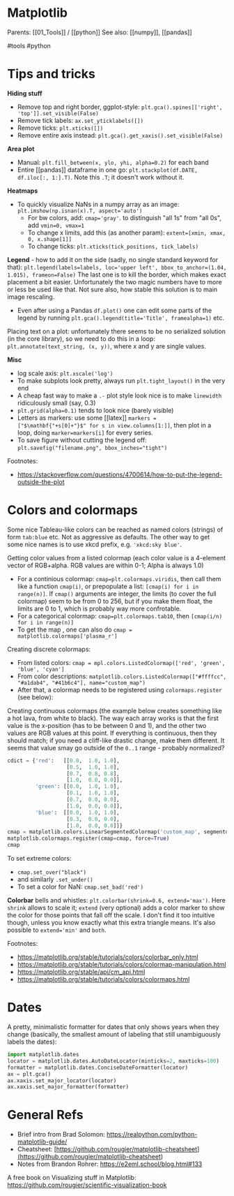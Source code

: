 # Matplotlib

Parents: [[01_Tools]] / [[python]]
See also: [[numpy]], [[pandas]]

#tools #python


# Tips and tricks

**Hiding stuff**
* Remove top and right border, ggplot-style: `plt.gca().spines[['right', 'top']].set_visible(False)`
* Remove tick labels: `ax.set_yticklabels([])`
* Remove ticks: `plt.xticks([])`
* Remove entire axis instead: `plt.gca().get_xaxis().set_visible(False)`

**Area plot** 
  * Manual: `plt.fill_between(x, ylo, yhi, alpha=0.2)` for each band
  * Entire [[pandas]] dataframe in one go: `plt.stackplot(df.DATE, df.iloc[:, 1:].T)`. Note this `.T`; it doesn't work without it.

**Heatmaps**
* To quickly visualize NaNs in a numpy array as an image: `plt.imshow(np.isnan(x).T, aspect='auto')`
  * For bw colors, add: `cmap='gray'`. to distinguish "all 1s" from "all 0s", add `vmin=0, vmax=1`
  * To change x limits, add this (as another param): `extent=[xmin, xmax, 0, x.shape[1]]`
  * To change ticks: `plt.xticks(tick_positions, tick_labels)`

**Legend** - how to add it on the side (sadly, no single standard keyword for that):
`plt.legend(labels=labels, loc='upper left', bbox_to_anchor=(1.04, 1.015), frameon=False)`
The last one is to kill the border, which makes exact placement a bit easier. Unfortunately the two magic numbers have to more or less be used like that. Not sure also, how stable this solution is to main image rescaling.
* Even after using a Pandas `df.plot()` one can edit some parts of the legend by running `plt.gca().legend(title='Title', framealpha=1)` etc.

Placing text on a plot: unfortunately there seems to be no serialized solution (in the core library), so we need to do this in a loop: `plt.annotate(text_string, (x, y))`, where x and y are single values.

**Misc**
* log scale axis: `plt.xscale('log')`
* To make subplots look pretty, always run `plt.tight_layout()` in the very end
* A cheap fast way to make a `.-` plot style look nice is to make `linewidth` ridiculously small (say, 0.3)
* `plt.grid(alpha=0.1)` tends to look nice (barely visible)
* Letters as markers: use some [[latex]] `markers = ["$\mathbf{"+s[0]+"}$" for s in view.columns[1:]]`, then plot in a loop, doing `marker=markers[i]` for every series.
* To save figure without cutting the legend off: `plt.savefig("filename.png", bbox_inches="tight")`

Footnotes:
* https://stackoverflow.com/questions/4700614/how-to-put-the-legend-outside-the-plot

# Colors and colormaps

Some nice Tableau-like colors can be reached as named colors (strings) of form `tab:blue` etc. Not as aggressive as defaults. The other way to get some nice names is to use xkcd prefix, e.g. `'xkcd:sky blue'`.

Getting color values from a listed colormap (each color value is a 4-element vector of RGB+alpha. RGB values are within 0-1; Alpha is always 1.0)
* For a continious colormap: `cmap=plt.colormaps.viridis`, then call them like a function `cmap(i)`, or prepopulate a list: `[cmap(i) for i in range(n)]`. If `cmap()` arguments are integer, the limits (to cover the full colormap) seem to be from 0 to 256, but if you make them float, the limits are 0 to 1, which is probably way more confrotable.
* For a categorical colormap:  `cmap=plt.colormaps.tab10`, then `[cmap(i/n) for i in range(n)]`
* To get the map , one can also do `cmap = matplotlib.colormaps['plasma_r']`

Creating discrete colormaps:
* From listed colors:  `cmap = mpl.colors.ListedColormap(['red', 'green', 'blue', 'cyan']`
* From color descriptions: `matplotlib.colors.ListedColormap(["#ffffcc", "#a1dab4", "#41b6c4"], name="custom_map")`
* After that, a colormap needs to be registered using `colormaps.register` (see below):

Creating continuous colormaps (the example below creates something like a hot lava, from white to black). The way each array works is that the first value is the x-position (has to be between 0 and 1), and the other two values are RGB values at this point. If everything is continuous, then they should match; if you need a cliff-like drastic change, make them different. It seems that value smay go outside of the `0..1` range - probably normalized?

```python
cdict = {'red':   [[0.0,  1.0, 1.0],
                   [0.5,  1.0, 1.0],
                   [0.7,  0.8, 0.8],
                   [1.0,  0.0, 0.0]],
         'green': [[0.0,  1.0, 1.0],                   
                   [0.1,  1.0, 1.0],
                   [0.7,  0.0, 0.0],
                   [1.0,  0.0, 0.0]],
         'blue':  [[0.0,  1.0, 1.0],         
                   [0.3,  0.0, 0.0],                   
                   [1.0,  0.0, 0.0]]}
cmap = matplotlib.colors.LinearSegmentedColormap('custom_map', segmentdata=cdict, N=256)
matplotlib.colormaps.register(cmap=cmap, force=True)
cmap
```

To set extreme colors: 
* `cmap.set_over("black")`
* and similarly `.set_under()`
* To set a color for NaN: `cmap.set_bad('red')`

**Colorbar** bells and whistles: `plt.colorbar(shrink=0.6, extend='max')`. Here `shrink` allows to scale it; `extend` (very optional) adds a color marker to show the color for those points that fall off the scale. I don't find it too intuitive though, unless you know exactly what this extra triangle means.  It's also possible to `extend='min'` and `both`.

Footnotes:
* https://matplotlib.org/stable/tutorials/colors/colorbar_only.html
* https://matplotlib.org/stable/tutorials/colors/colormap-manipulation.html
* https://matplotlib.org/stable/api/cm_api.html
* https://matplotlib.org/stable/tutorials/colors/colormaps.html

# Dates

A pretty, minimalistic formatter for dates that only shows years when they change (basically, the smallest amount of labeling that still unambiguously labels the dates):

```python
import matplotlib.dates
locator = matplotlib.dates.AutoDateLocator(minticks=2, maxticks=100)
formatter = matplotlib.dates.ConciseDateFormatter(locator)
ax = plt.gca()
ax.xaxis.set_major_locator(locator)
ax.xaxis.set_major_formatter(formatter)
```

# General Refs

* Brief intro from Brad Solomon: https://realpython.com/python-matplotlib-guide/
* Cheatsheet: [https://github.com/rougier/matplotlib-cheatsheet](<https://github.com/rougier/matplotlib-cheatsheet>)
* Notes from Brandon Rohrer: https://e2eml.school/blog.html#133

A free book on Visualizing stuff in Matplotlib: https://github.com/rougier/scientific-visualization-book